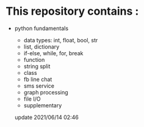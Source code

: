This repository contains :
==============================================
* python fundamentals
	- data types: int, float, bool, str
	- list, dictionary
	- if-else, while, for, break
	- function
	- string split
	- class
	- fb line chat
	- sms service
	- graph processing
	- file I/O
	- supplementary
	
	update 2021/06/14 02:46